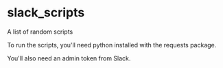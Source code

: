 # slack_scripts
A list of random scripts


To run the scripts, you'll need python installed with the requests package.

You'll also need an admin token from Slack.
